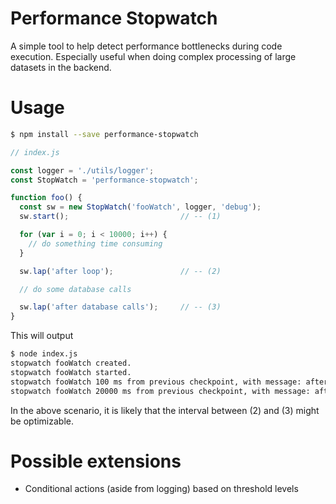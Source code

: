 # Performance Stopwatch

A simple tool to help detect performance bottlenecks during code execution. Especially useful when doing complex processing of large datasets in the backend.

# Usage

```sh
$ npm install --save performance-stopwatch
```

```js
// index.js

const logger = './utils/logger';
const StopWatch = 'performance-stopwatch';

function foo() {
  const sw = new StopWatch('fooWatch', logger, 'debug');
  sw.start();                         // -- (1)

  for (var i = 0; i < 10000; i++) {
    // do something time consuming
  }

  sw.lap('after loop');               // -- (2)

  // do some database calls

  sw.lap('after database calls');     // -- (3)
}
```

This will output
```sh
$ node index.js
stopwatch fooWatch created.
stopwatch fooWatch started.
stopwatch fooWatch 100 ms from previous checkpoint, with message: after loop
stopwatch fooWatch 20000 ms from previous checkpoint, with message: after database calls
```

In the above scenario, it is likely that the interval between (2) and (3) might be optimizable.

# Possible extensions
- Conditional actions (aside from logging)  based on threshold levels
